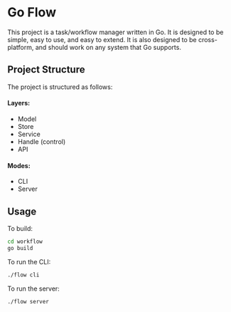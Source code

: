 # Go Flow

This project is a task/workflow manager written in Go. It is designed to be
simple, easy to use, and easy to extend. It is also designed to be
cross-platform, and should work on any system that Go supports.

## Project Structure

The project is structured as follows:
#### Layers:
- Model
- Store
- Service
- Handle (control)
- API
#### Modes:
- CLI
- Server


## Usage
To build:
```bash
cd workflow
go build
```

To run the CLI:
```bash
./flow cli
```

To run the server:
```bash
./flow server
```

